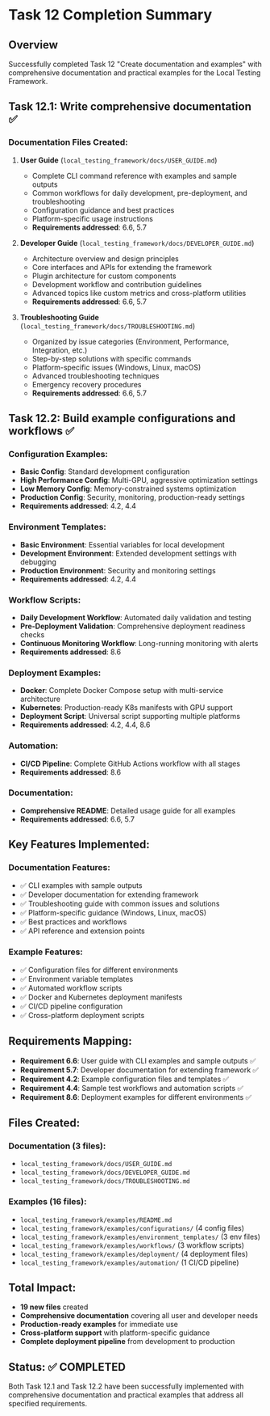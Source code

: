 # Task 12 Completion Summary

## Overview

Successfully completed Task 12 "Create documentation and examples" with comprehensive documentation and practical examples for the Local Testing Framework.

## Task 12.1: Write comprehensive documentation ✅

### Documentation Files Created:

1. **User Guide** (`local_testing_framework/docs/USER_GUIDE.md`)

   - Complete CLI command reference with examples and sample outputs
   - Common workflows for daily development, pre-deployment, and troubleshooting
   - Configuration guidance and best practices
   - Platform-specific usage instructions
   - **Requirements addressed**: 6.6, 5.7

2. **Developer Guide** (`local_testing_framework/docs/DEVELOPER_GUIDE.md`)

   - Architecture overview and design principles
   - Core interfaces and APIs for extending the framework
   - Plugin architecture for custom components
   - Development workflow and contribution guidelines
   - Advanced topics like custom metrics and cross-platform utilities
   - **Requirements addressed**: 6.6, 5.7

3. **Troubleshooting Guide** (`local_testing_framework/docs/TROUBLESHOOTING.md`)
   - Organized by issue categories (Environment, Performance, Integration, etc.)
   - Step-by-step solutions with specific commands
   - Platform-specific issues (Windows, Linux, macOS)
   - Advanced troubleshooting techniques
   - Emergency recovery procedures
   - **Requirements addressed**: 6.6, 5.7

## Task 12.2: Build example configurations and workflows ✅

### Configuration Examples:

- **Basic Config**: Standard development configuration
- **High Performance Config**: Multi-GPU, aggressive optimization settings
- **Low Memory Config**: Memory-constrained systems optimization
- **Production Config**: Security, monitoring, production-ready settings
- **Requirements addressed**: 4.2, 4.4

### Environment Templates:

- **Basic Environment**: Essential variables for local development
- **Development Environment**: Extended development settings with debugging
- **Production Environment**: Security and monitoring settings
- **Requirements addressed**: 4.2, 4.4

### Workflow Scripts:

- **Daily Development Workflow**: Automated daily validation and testing
- **Pre-Deployment Validation**: Comprehensive deployment readiness checks
- **Continuous Monitoring Workflow**: Long-running monitoring with alerts
- **Requirements addressed**: 8.6

### Deployment Examples:

- **Docker**: Complete Docker Compose setup with multi-service architecture
- **Kubernetes**: Production-ready K8s manifests with GPU support
- **Deployment Script**: Universal script supporting multiple platforms
- **Requirements addressed**: 4.2, 4.4, 8.6

### Automation:

- **CI/CD Pipeline**: Complete GitHub Actions workflow with all stages
- **Requirements addressed**: 8.6

### Documentation:

- **Comprehensive README**: Detailed usage guide for all examples
- **Requirements addressed**: 6.6, 5.7

## Key Features Implemented:

### Documentation Features:

- ✅ CLI examples with sample outputs
- ✅ Developer documentation for extending framework
- ✅ Troubleshooting guide with common issues and solutions
- ✅ Platform-specific guidance (Windows, Linux, macOS)
- ✅ Best practices and workflows
- ✅ API reference and extension points

### Example Features:

- ✅ Configuration files for different environments
- ✅ Environment variable templates
- ✅ Automated workflow scripts
- ✅ Docker and Kubernetes deployment manifests
- ✅ CI/CD pipeline configuration
- ✅ Cross-platform deployment scripts

## Requirements Mapping:

- **Requirement 6.6**: User guide with CLI examples and sample outputs ✅
- **Requirement 5.7**: Developer documentation for extending framework ✅
- **Requirement 4.2**: Example configuration files and templates ✅
- **Requirement 4.4**: Sample test workflows and automation scripts ✅
- **Requirement 8.6**: Deployment examples for different environments ✅

## Files Created:

### Documentation (3 files):

- `local_testing_framework/docs/USER_GUIDE.md`
- `local_testing_framework/docs/DEVELOPER_GUIDE.md`
- `local_testing_framework/docs/TROUBLESHOOTING.md`

### Examples (16 files):

- `local_testing_framework/examples/README.md`
- `local_testing_framework/examples/configurations/` (4 config files)
- `local_testing_framework/examples/environment_templates/` (3 env files)
- `local_testing_framework/examples/workflows/` (3 workflow scripts)
- `local_testing_framework/examples/deployment/` (4 deployment files)
- `local_testing_framework/examples/automation/` (1 CI/CD pipeline)

## Total Impact:

- **19 new files** created
- **Comprehensive documentation** covering all user and developer needs
- **Production-ready examples** for immediate use
- **Cross-platform support** with platform-specific guidance
- **Complete deployment pipeline** from development to production

## Status: ✅ COMPLETED

Both Task 12.1 and Task 12.2 have been successfully implemented with comprehensive documentation and practical examples that address all specified requirements.
